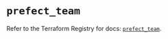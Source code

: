 # `prefect_team`

Refer to the Terraform Registry for docs: [`prefect_team`](https://registry.terraform.io/providers/prefecthq/prefect/2.89.0/docs/resources/team).

